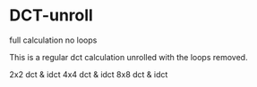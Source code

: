 # DCT-unroll
full calculation no loops

This is a regular dct calculation unrolled with the loops removed.

2x2 dct & idct
4x4 dct & idct
8x8 dct & idct
